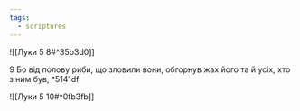 ```yaml
---
tags:
  - scriptures
---
```


![[Луки 5 8#^35b3d0]]

9 Бо від полову риби, що зловили вони, обгорнув жах його та й усіх, хто з ним був, ^5141df

![[Луки 5 10#^0fb3fb]]